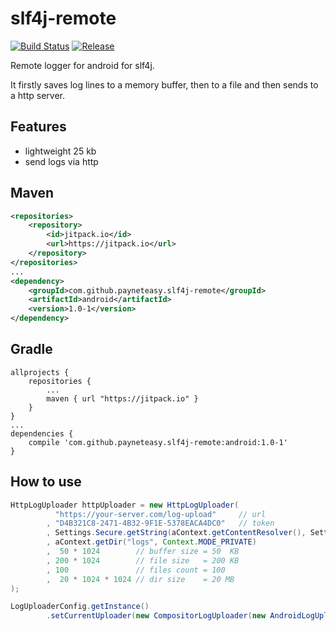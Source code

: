 # slf4j-remote

[![Build Status](https://travis-ci.org/payneteasy/slf4j-remote.svg?branch=master)](https://travis-ci.org/payneteasy/slf4j-remote)
[![Release](https://jitpack.io/v/payneteasy/slf4j-remote.svg)](https://jitpack.io/#payneteasy/slf4j-remote)

Remote logger for android for slf4j.

It firstly saves log lines to a memory buffer, then to a file and then sends to a http server.

Features
--------
* lightweight 25 kb
* send logs via http

Maven
-----
```xml
<repositories>
    <repository>
        <id>jitpack.io</id>
        <url>https://jitpack.io</url>
    </repository>
</repositories>
...
<dependency>
    <groupId>com.github.payneteasy.slf4j-remote</groupId>
    <artifactId>android</artifactId>
    <version>1.0-1</version>
</dependency>
``` 

Gradle
------
```
allprojects {
    repositories {
        ...
        maven { url "https://jitpack.io" }
    }
}
...
dependencies {
    compile 'com.github.payneteasy.slf4j-remote:android:1.0-1'
}
```

How to use
----------

```java
HttpLogUploader httpUploader = new HttpLogUploader(
          "https://your-server.com/log-upload"     // url
        , "D4B321C8-2471-4B32-9F1E-5378EACA4DC0"   // token
        , Settings.Secure.getString(aContext.getContentResolver(), Settings.Secure.ANDROID_ID)
        , aContext.getDir("logs", Context.MODE_PRIVATE)
        ,  50 * 1024        // buffer size = 50  KB
        , 200 * 1024        // file size   = 200 KB
        , 100               // files count = 100
        ,  20 * 1024 * 1024 // dir size    = 20 MB
);

LogUploaderConfig.getInstance()
        .setCurrentUploader(new CompositorLogUploader(new AndroidLogUploader(), UPLOADER));
```


